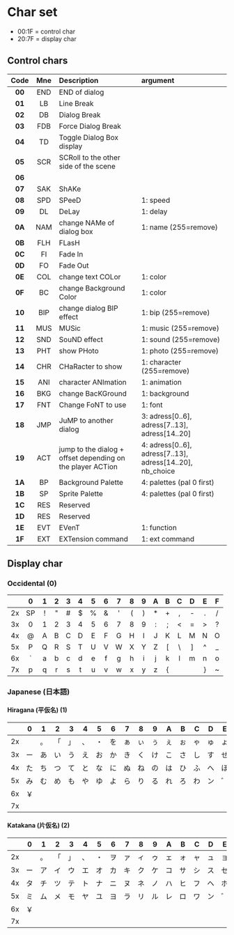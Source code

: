 # Char set

- 00:1F = control char
- 20:7F = display char

## Control chars

|  Code  | Mne | Description                                                        | argument
|:------:|:---:|:-------------------------------------------------------------------|:--------
| **00** | END | END of dialog                                                      |
| **01** | LB  | Line Break                                                         |
| **02** | DB  | Dialog Break                                                       |
| **03** | FDB | Force Dialog Break                                                 |
| **04** | TD  | Toggle Dialog Box display                                          |
| **05** | SCR | SCRoll to the other side of the scene                              |
| **06** |     |                                                                    |
| **07** | SAK | ShAKe                                                              |
| **08** | SPD | SPeeD                                                              | 1: speed
| **09** | DL  | DeLay                                                              | 1: delay
| **0A** | NAM | change NAMe of dialog box                                          | 1: name (255=remove)
| **0B** | FLH | FLasH                                                              |
| **0C** | FI  | Fade In                                                            |
| **0D** | FO  | Fade Out                                                           |
| **0E** | COL | change text COLor                                                  | 1: color
| **0F** | BC  | change Background Color                                            | 1: color
| **10** | BIP | change dialog BIP effect                                           | 1: bip (255=remove)
| **11** | MUS | MUSic                                                              | 1: music (255=remove)
| **12** | SND | SouND effect                                                       | 1: sound (255=remove)
| **13** | PHT | show PHoto                                                         | 1: photo (255=remove)
| **14** | CHR | CHaRacter to show                                                  | 1: character (255=remove)
| **15** | ANI | character ANImation                                                | 1: animation
| **16** | BKG | change BacKGround                                                  | 1: background
| **17** | FNT | Change FoNT to use                                                 | 1: font
| **18** | JMP | JuMP to another dialog                                             | 3: adress\[0..6\], adress\[7..13\], adress\[14..20\]
| **19** | ACT | jump to the dialog + offset depending on the player ACTion         | 4: adress\[0..6\], adress\[7..13\], adress\[14..20\], nb_choice
| **1A** | BP  | Background Palette                                                 | 4: palettes (pal 0 first)
| **1B** | SP  | Sprite Palette                                                     | 4: palettes (pal 0 first)
| **1C** | RES | Reserved                                                           |
| **1D** | RES | Reserved                                                           |
| **1E** | EVT | EVenT                                                              | 1: function
| **1F** | EXT | EXTension command                                                  | 1: ext command

## Display char

### Occidental (0)

|   | 0 | 1 | 2 | 3 | 4 | 5 | 6 | 7 | 8 | 9 | A | B | C | D | E | F |
|:--|:-:|:-:|:-:|:-:|:-:|:-:|:-:|:-:|:-:|:-:|:-:|:-:|:-:|:-:|:-:|:-:|
|2x | SP| ! | " | # | $ | % | & | ' | ( | ) | * | + | , | - | . | / |
|3x | 0 | 1 | 2 | 3 | 4 | 5 | 6 | 7 | 8 | 9 | : | ; | < | = | > | ? |
|4x | @ | A | B | C | D | E | F | G | H | I | J | K | L | M | N | O |
|5x | P | Q | R | S | T | U | V | W | X | Y | Z | [ | \ | ] | ^ | _ |
|6x | ` | a | b | c | d | e | f | g | h | i | j | k | l | m | n | o |
|7x | p | q | r | s | t | u | v | w | x | y | z | { | | | } | ~ |   |

### Japanese (日本語)

#### Hiragana (平仮名) (1)

|   | 0 | 1 | 2 | 3 | 4 | 5 | 6 | 7 | 8 | 9 | A | B | C | D | E | F |
|:--|:-:|:-:|:-:|:-:|:-:|:-:|:-:|:-:|:-:|:-:|:-:|:-:|:-:|:-:|:-:|:-:|
|2x |   | 。 | 「 | 」 | 、 | ・  | を | ぁ | ぃ | ぅ | ぇ | ぉ | ゃ | ゅ | ょ | っ |
|3x | ー | あ | い | う | え  | お | か | き | く | け | こ | さ | し | す | せ  | そ |
|4x | た | ち | つ | て | と  | な | に | ぬ | ね | の | は | ひ | ふ | へ | ほ  | ま |
|5x | み | む | め | も | や  | ゆ | よ | ら | り | る | れ | ろ | わ | ン | ゛ | ゜ |
|6x | ￥ |   |   |   |   |   |   |   |   |   |   |   |   |   |   |   |
|7x |   |   |   |   |   |   |   |   |   |   |   |   |   |   |   |   |

#### Katakana (片仮名) (2)

|   | 0 | 1 | 2 | 3 | 4 | 5 | 6 | 7 | 8 | 9 | A | B | C | D | E | F |
|:--|:-:|:-:|:-:|:-:|:-:|:-:|:-:|:-:|:-:|:-:|:-:|:-:|:-:|:-:|:-:|:-:|
|2x |   | 。 | 「 | 」 | 、 | ・  | ヲ | ァ | ィ | ゥ | ェ | ォ | ャ | ュ | ョ | ッ |
|3x | ー | ア | イ | ウ | エ  | オ | カ | キ | ク | ケ | コ | サ | シ | ス | セ  | ソ |
|4x | タ | チ | ツ | テ | ト  | ナ | ニ | ヌ | ネ | ノ | ハ | ヒ | フ | ヘ | ホ  | マ |
|5x | ミ | ム | メ | モ | ヤ  | ユ | ヨ | ラ | リ | ル | レ | ロ | ワ | ン | ゛ | ゜ |
|6x | ￥ |   |   |   |   |   |   |   |   |   |   |   |   |   |   |   |
|7x |   |   |   |   |   |   |   |   |   |   |   |   |   |   |   |   |

